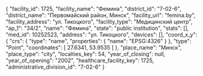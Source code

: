 {
    "facility_id": 1725,
    "facility_name": "Фемина",
    "district_id": "7-02-6",
    "district_name": "Первомайский район, Минск",
    "facility_url": "femina.by",
    "facility_address": "ул. Тикоцкого",
    "facility_type": "Медицинский центр",
    "ap_1": "34\/2",
    "name": "Фемина",
    "state": "public institution",
    "stats": [],
    "med_id": 10252523,
    "address": "ул. Тикоцкого",
    "devices": [],
    "coord_x_y": {
        "crs": {
            "type": "name",
            "properties": {
                "name": "EPSG:4326"
            }
        },
        "type": "Point",
        "coordinates": [
            27.6341,
            53.9535
        ]
    },
    "place_name": "Минск",
    "place_type": "city",
    "localties_key": 54,
    "year_of_closing": null,
    "year_of_opening": "2002",
    "healthcare_facility_key": 1725,
    "administrative_division_id": "7-02-6"
}